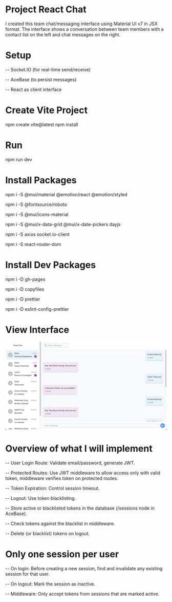 # Project React Chat

I created this team chat/messaging interface using Material UI v7 in JSX format. The interface shows a conversation between team members with a contact list on the left and chat messages on the right.

# Setup

-- Socket.IO (for real-time send/receive)

-- AceBase (to persist messages)

-- React as client interface

# Create Vite Project

npm create vite@latest
npm install

# Run

npm run dev

# Install Packages

npm i -S @mui/material @emotion/react @emotion/styled

npm i -S @fontsource/roboto

npm i -S @mui/icons-material

npm i -S @mui/x-data-grid @mui/x-date-pickers dayjs

npm i -S axios socket.io-client

npm i -S react-router-dom

# Install Dev Packages

npm i -D gh-pages

npm i -D copyfiles

npm i -D prettier

npm i -D eslint-config-prettier

# View Interface

![Pic1](./src/assets/chatview.png)  

# Overview of what I will implement

-- User Login Route: Validate email/password, generate JWT.

-- Protected Routes: Use JWT middleware to allow access only with valid token, middleware verifies token on protected routes.

-- Token Expiration: Control session timeout.

-- Logout: Use token blacklisting.

-- Store active or blacklisted tokens in the database (/sessions node in AceBase).

-- Check tokens against the blacklist in middleware.

-- Delete (or blacklist) tokens on logout.

# Only one session per user

-- On login: Before creating a new session, find and invalidate any existing session for that user.

-- On logout: Mark the session as inactive.

-- Middleware: Only accept tokens from sessions that are marked active.